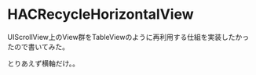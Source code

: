 HACRecycleHorizontalView
========================

UIScrollView上のView群をTableViewのように再利用する仕組を実装したかったので書いてみた。

とりあえず横軸だけ。。
